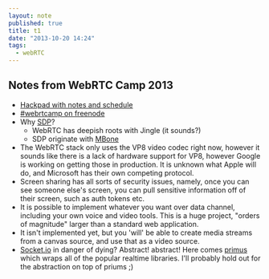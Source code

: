 ```yaml
---
layout: note
published: true
title: t1
date: "2013-10-20 14:24"
tags: 
  - webRTC
---
```


## Notes from WebRTC Camp 2013

- [Hackpad with notes and schedule](https://hackpad.com/WebRTC-Camp-2013-ViBwUIBkDGh)
- [#webrtcamp on freenode](irc://chat.us.freenode.net/webrtcamp)
- Why [SDP](http://en.wikipedia.org/wiki/Session_Description_Protocol)?  
    - WebRTC has deepish roots with Jingle (it sounds?)
    - SDP originate with [MBone](http://en.wikipedia.org/wiki/Mbone)
- The WebRTC stack only uses the VP8 video codec right now, however it sounds like there is a lack of hardware support for VP8, however Google is working on getting those in production.  It is unknown what Apple will do, and Microsoft has their own competing protocol.  
- Screen sharing has all sorts of security issues, namely, once you can see someone else's screen, you can pull sensitive information off of their screen, such as auth tokens etc.
- It is possible to implement whatever you want over data channel, including your own voice and video tools.  This is a huge project, "orders of magnitude" larger than a standard web application.
- It isn't implemented yet, but you 'will' be able to create media streams from a canvas source, and use that as a video source.
- [Socket.io]() in danger of dying?  Abstract! abstract!  Here comes [primus](https://github.com/primus/primus) which wraps all of the popular realtime libraries.  I'll probably hold out for the abstraction on top of priums ;)   